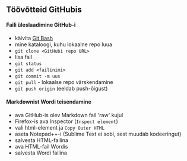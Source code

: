 ## Töövõtteid GitHubis

#### Faili üleslaadimine GitHub-i
- käivita [Git Bash](https://git-for-windows.github.io/)
- mine kataloogi, kuhu lokaalne repo luua
- `git clone <GitHubi repo URL>`
- lisa fail
- `git status`
- `git add <failinimi>`
- `git commit -m uus`
- `git pull` - lokaalse repo värskendamine
- `git push origin` (eeldab push-õigust)

#### Markdownist Wordi teisendamine
- ava GitHub-is olev Markdown fail 'raw' kujul
- Firefox-is ava Inspector (`Inspect element`)
- vali html-element ja `Copy Outer HTML`
- aseta Notepad++-i (Sublime Text ei sobi, sest muudab kodeeringut)
- salvesta HTML-failina
- ava HTML-fail Wordis
- salvesta Wordi failina
